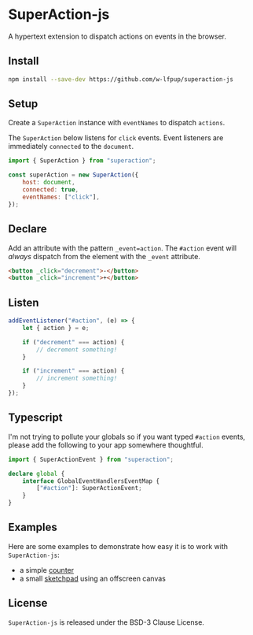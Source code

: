 # SuperAction-js

A hypertext extension to dispatch actions on events in the browser.

## Install

```sh
npm install --save-dev https://github.com/w-lfpup/superaction-js
```

## Setup

Create a `SuperAction` instance with `eventNames` to dispatch `actions`.

The `SuperAction` below listens for `click` events. Event listeners are immediately `connected` to the `document`.

```js
import { SuperAction } from "superaction";

const superAction = new SuperAction({
	host: document,
	connected: true,
	eventNames: ["click"],
});
```

## Declare

Add an attribute with the pattern `_event=action`. The `#action` event will _always_ dispatch from
the element with the `_event` attribute.

```html
<button _click="decrement">-</button>
<button _click="increment">+</button>
```

## Listen

```js
addEventListener("#action", (e) => {
	let { action } = e;

	if ("decrement" === action) {
		// decrement something!
	}

	if ("increment" === action) {
		// increment something!
	}
});
```

## Typescript

I'm not trying to pollute your globals so if you want typed `#action` events, please add the following to your app somewhere thoughtful.

```ts
import { SuperActionEvent } from "superaction";

declare global {
	interface GlobalEventHandlersEventMap {
		["#action"]: SuperActionEvent;
	}
}
```

## Examples

Here are some examples to demonstrate how easy it is to work with `SuperAction-js`:

- a simple [counter](https://w-lfpup.github.io/superaction-js/examples/counter/)
- a small [sketchpad](https://w-lfpup.github.io/superaction-js/examples/sketch/) using an offscreen canvas

## License

`SuperAction-js` is released under the BSD-3 Clause License.
